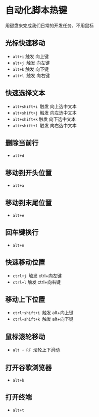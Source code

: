 # 自动化脚本热键

用键盘来完成我们日常的开发任务。不用鼠标

## 光标快速移动

* `alt+i` 触发 向上键
* `alt+j `触发 向左键
* `alt+k` 触发 向下键
* `alt+l `触发 向右键

## 快速选择文本

* `alt+shift+i `触发 向上选中文本
* `alt+shift+j `触发 向左选中文本
* `alt+shift+k` 触发 向下选中文本
* `alt+shift+l `触发 向右选中文本

## 删除当前行
* `alt+d `

## 移动到开头位置
* `alt+a `

## 移动到末尾位置
* `alt+e `

## 回车键换行
* `alt+n `


## 快速移动位置

* `ctrl+j `触发  ctrl+向左键
* `ctrl+l` 触发  ctrl+向右键

## 移动上下位置

* `ctrl+shift+i `触发   alt+向上键
* `ctrl+shift+k `触发   alt+向下键

## 鼠标滚轮移动

- `alt + RF `滚轮上下滑动

## 打开谷歌浏览器

- `alt+b`

## 打开终端

- `alt+t`